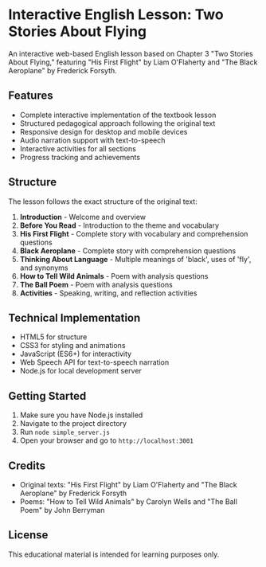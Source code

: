 # Interactive English Lesson: Two Stories About Flying

An interactive web-based English lesson based on Chapter 3 "Two Stories About Flying," featuring "His First Flight" by Liam O'Flaherty and "The Black Aeroplane" by Frederick Forsyth.

## Features

- Complete interactive implementation of the textbook lesson
- Structured pedagogical approach following the original text
- Responsive design for desktop and mobile devices
- Audio narration support with text-to-speech
- Interactive activities for all sections
- Progress tracking and achievements

## Structure

The lesson follows the exact structure of the original text:

1. **Introduction** - Welcome and overview
2. **Before You Read** - Introduction to the theme and vocabulary
3. **His First Flight** - Complete story with vocabulary and comprehension questions
4. **Black Aeroplane** - Complete story with comprehension questions
5. **Thinking About Language** - Multiple meanings of 'black', uses of 'fly', and synonyms
6. **How to Tell Wild Animals** - Poem with analysis questions
7. **The Ball Poem** - Poem with analysis questions
8. **Activities** - Speaking, writing, and reflection activities

## Technical Implementation

- HTML5 for structure
- CSS3 for styling and animations
- JavaScript (ES6+) for interactivity
- Web Speech API for text-to-speech narration
- Node.js for local development server

## Getting Started

1. Make sure you have Node.js installed
2. Navigate to the project directory
3. Run `node simple_server.js`
4. Open your browser and go to `http://localhost:3001`

## Credits

- Original texts: "His First Flight" by Liam O'Flaherty and "The Black Aeroplane" by Frederick Forsyth
- Poems: "How to Tell Wild Animals" by Carolyn Wells and "The Ball Poem" by John Berryman

## License

This educational material is intended for learning purposes only.
